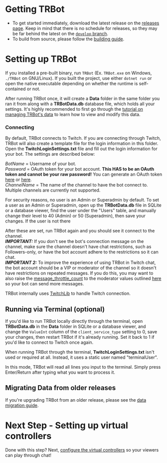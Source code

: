 # Getting TRBot
* To get started immediately, download the latest release on the [releases page](https://codeberg.org/kimimaru/TRBot/releases). Keep in mind that there is no schedule for releases, so they may be far behind the latest on the [`develop` branch](https://codeberg.org/kimimaru/TRBot/src/branch/develop).
* To build from source, please follow the [building guide](./Building.md).

# Setting up TRBot
If you installed a pre-built binary, run `TRBot` (Ex. `TRBot.exe` on Windows, `./TRBot` on GNU/Linux). If you built the project, use either `dotnet run` or open the native executable depending on whether the runtime is self-contained or not.

After running TRBot once, it will create a **Data** folder in the same folder you ran it from along with a **TRBotData.db** database file, which holds all your settings. It's highly recommended to first go through the [tutorial on managing TRBot's data](./Managing-Data.md) to learn how to view and modify this data.

### Connecting

By default, TRBot connects to Twitch. If you are connecting through Twitch, TRBot will also create a template file for the login information in this folder. Open the **TwitchLoginSettings.txt** file and fill out the login information for your bot. The settings are described below:

*BotName* = Username of your bot.<br />
*Password* = OAuth token for your bot account. **This HAS to be an OAuth token and cannot be your raw password!** You can generate an OAuth token [here](https://twitchapps.com/tmi/) or [here](https://twitchtokengenerator.com/).<br />
*ChannelName* = The name of the channel to have the bot connect to. Multiple channels are currently not supported.

For security reasons, no user is an Admin or Superadmin by default. To set a user as an Admin or Superadmin, open up the **TRBotData.db** file in SQLite or a database viewer, find the user under the "Users" table, and manually change their level to 40 (Admin) or 50 (Superadmin), then save your changes. If the user is not there

After these are set, run TRBot again and you should see it connect to the channel.
<br />***IMPORTANT:*** If you don't see the bot's connection message on the channel, make sure the channel doesn't have chat restrictions, such as Followers-only, or have the bot account adhere to the restrictions so it can chat.
<br />***IMPORTANT 2:*** To improve the experience of using TRBot in Twitch chat, the bot account should be a VIP or moderator of the channel so it doesn't have restrictions on repeated messages. If you do this, you may want to also raise the [message_throttle_count](./Settings-Documentation.md#message_throttle_count) to the moderator values outlined [here](https://dev.twitch.tv/docs/irc/guide#command--message-limits) so your bot can send more messages.

TRBot internally uses [TwitchLib](https://github.com/TwitchLib/TwitchLib) to handle Twitch connection.

## Running via Terminal (optional)
If you'd like to run TRBot locally directly through the terminal, open **TRBotData.db** in the **Data** folder in SQLite or a database viewer, and change the `ValueInt` column of the `client_service_type` setting to 0, save your changes, then restart TRBot if it's already running. Set it back to 1 if you'd like to connect to Twitch once again.

When running TRBot through the terminal, **TwitchLoginSettings.txt** isn't used or required at all. Instead, it uses a static user named "terminalUser".

In this mode, TRBot will read all lines you input to the terminal. Simply press Enter/Return after typing what you want to process it.

## Migrating Data from older releases
If you're upgrading TRBot from an older release, please see the [data migration guide](./Migrating-Data.md).

# Next Step - Setting up virtual controllers
Done with this step? Next, [configure the virtual controllers](./Setup-VController.md) so your viewers can play through chat!
